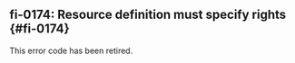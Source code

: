 ## fi-0174: Resource definition must specify rights {#fi-0174}

<!-- TODO(fxbug.dev/112777): Standardize the look of retired error entries. -->

This error code has been retired.
